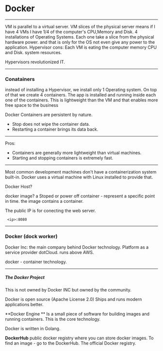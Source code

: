 # Docker

***
VM is parallel to a virtual server.
VM slices of the physical server means if I have 4 VMs I have 1/4 of the computer's CPU,Memory and Disk.
4 installations of Operating Systems. Each one take a slice from the physical hardware power.
and that is only for the OS not even give any power to the application.
Hypervisor cons:
Each VM is eating the computer memory CPU and Disk. system resources.

Hypervisors revolutionized IT.
***

### Conatainers

instead of installing a Hypervisor, we install only 1 Operating system. On top of that we create 4 containers.
The app is installed and running inside each one of the containers.
This is lightweight than the VM and that enables more free space to the business 

Docker Containers are persistent by nature. 
  - Stop does not wipe the container data.
  - Restarting a container brings its data back.



---
Pros:
 * Containers are generally more lightweight than virtual machines.
 * Starting and stopping containers is extremely fast. 

---
Most common development machines don't have a containerization system built-in. 
Docker uses a virtual machine with Linux installed to provide that.



Docker Host?

docker image?
a Stoped or power off container - represent a specific point in time. the image contains a container.

The public IP is for conecting the web server.  
 
     <ip>:8080

----

### Docker (dock worker)

Docker Inc: the main company behind Docker technology.
Platform as a service provider dotCloud. runs above AWS.

docker - container technology.

____
##### The Docker Project

This is not owned by Docker INC but owned by the community.

Docker is open source (Apache License 2.0)
Ships and runs modern applications better.

**Docker Engine ** 
Is a small piece of software for building images and running containers.
This is the core technology.

Docker is written in Golang.

**DockerHub** public docker registry where you can store docker images.
To find an image - go to the DockerHub.
The official Docker registry.








